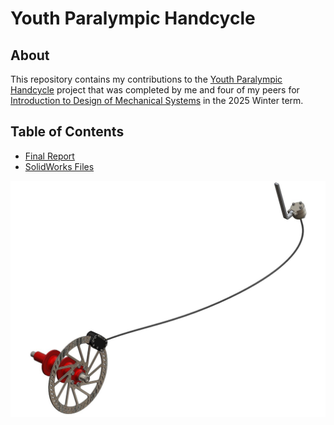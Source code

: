 # Youth Paralympic Handcycle
## About
This repository contains my contributions to the [Youth Paralympic Handcycle](https://ail-uo.com/wp-content/uploads/2025/03/MCG2101-ProjectB_Paracycling.pdf) project that was completed by me and four of my peers for [Introduction to Design of Mechanical Systems](https://catalogue.uottawa.ca/en/courses/mcg/#:~:text=MCG%C2%A02101%20Introduction%20to%20Design%20of%20Mechanical%20Systems%20(3%20units)) in the 2025 Winter term.

## Table of Contents
 - [Final Report](YouthParalympicHandcycle_FinalReport.pdf)
 - [SolidWorks Files](/BrakeSubsystem_SolidWorksFiles)

![alt text](https://github.com/Hainzie/YouthParalympicHandcycle/blob/main/Images/BrakeSubsystemImage.jpeg?raw=true)
